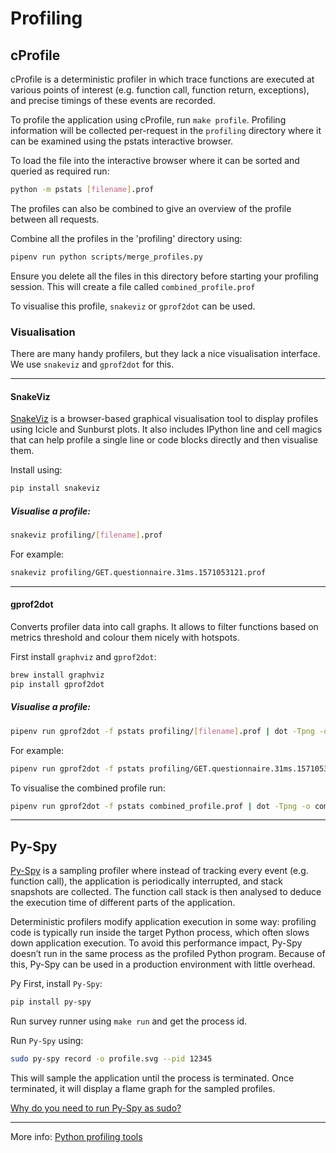 # Profiling

## cProfile
cProfile is a deterministic profiler in which trace functions are executed at various points of interest (e.g. function call, function return, exceptions), and precise timings of these events are recorded.

To profile the application using cProfile, run `make profile`. 
Profiling information will be collected per-request in the `profiling` directory where it can be examined using the pstats interactive browser.

To load the file into the interactive browser where it can be sorted and queried as required run:
```bash
python -m pstats [filename].prof
```

The profiles can also be combined to give an overview of the profile between all requests.

Combine all the profiles in the 'profiling' directory using:
```bash
pipenv run python scripts/merge_profiles.py
```
Ensure you delete all the files in this directory before starting your profiling session.
This will create a file called `combined_profile.prof`

To visualise this profile, `snakeviz` or `gprof2dot` can be used.


### Visualisation
There are many handy profilers, but they lack a nice visualisation interface. We use `snakeviz` and `gprof2dot` for this.

---

#### SnakeViz
[SnakeViz](https://jiffyclub.github.io/snakeviz/#snakeviz) is a browser-based graphical visualisation tool to display profiles using Icicle and Sunburst plots. 
It also includes IPython line and cell magics that can help profile a single line or code blocks directly and then visualise them. 

Install using:
```bash
pip install snakeviz
```
##### Visualise a profile:
```bash
snakeviz profiling/[filename].prof
```
For example:
```bash
snakeviz profiling/GET.questionnaire.31ms.1571053121.prof
```

---

#### gprof2dot
Converts profiler data into call graphs. It allows to filter functions based on metrics threshold and colour them nicely with hotspots.

First install `graphviz` and `gprof2dot`:
```bash
brew install graphviz
pip install gprof2dot
```
##### Visualise a profile:
```bash
pipenv run gprof2dot -f pstats profiling/[filename].prof | dot -Tpng -o output.png
```
For example:
```bash
pipenv run gprof2dot -f pstats profiling/GET.questionnaire.31ms.1571053121.prof | dot -Tpng -o profile.png
```
To visualise the combined profile run:
```bash
pipenv run gprof2dot -f pstats combined_profile.prof | dot -Tpng -o combined_profile.png
```

---

## Py-Spy
[Py-Spy](https://github.com/benfred/py-spy) is a sampling profiler where instead of tracking every event (e.g. function call), the application is periodically interrupted, and stack snapshots are collected. 
The function call stack is then analysed to deduce the execution time of different parts of the application. 

Deterministic profilers modify application execution in some way: profiling code is typically run inside the target Python process, which often slows down application execution. 
To avoid this performance impact, Py-Spy doesn’t run in the same process as the profiled Python program. Because of this, Py-Spy can be used in a production environment with little overhead.

Py
First, install `Py-Spy`:
```bash
pip install py-spy
```

Run survey runner using `make run` and get the process id.

Run `Py-Spy` using:
```bash
sudo py-spy record -o profile.svg --pid 12345
```
This will sample the application until the process is terminated. Once terminated, it will display a flame graph for the sampled profiles.

[Why do you need to run Py-Spy as sudo?](https://github.com/benfred/py-spy#when-do-you-need-to-run-as-sudo)

---

More info: [Python profiling tools](http://pramodkumbhar.com/2019/05/summary-of-python-profiling-tools-part-i/)
